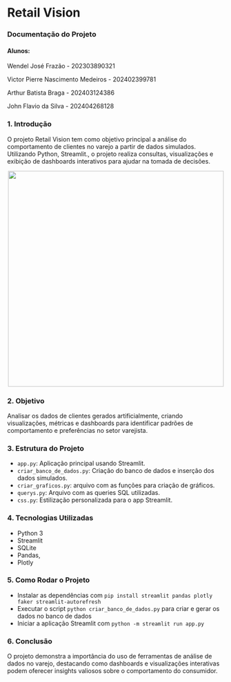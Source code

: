 # Retail Vision
### Documentação do Projeto

#### Alunos: 

Wendel José Frazão - 202303890321

Victor Pierre Nascimento Medeiros - 202402399781

Arthur Batista Braga - 202403124386

John Flavio da Silva - 202404268128

### 1. Introdução
O projeto Retail Vision tem como objetivo principal a análise do comportamento de clientes no varejo a partir de dados simulados. Utilizando Python, Streamlit., o projeto realiza consultas, visualizações e exibição de dashboards interativos para ajudar na tomada de decisões.

<p align='center'>
  <img width='500' src='dashboard.gif'>
</p>

### 2. Objetivo

Analisar os dados de clientes gerados artificialmente, criando visualizações, métricas e dashboards para identificar padrões de comportamento e preferências no setor varejista.

### 3. Estrutura do Projeto

- `app.py`: Aplicação principal usando Streamlit.
- `criar_banco_de_dados.py`: Criação do banco de dados e inserção dos dados simulados.
- `criar_graficos.py`: arquivo com as funções para criação de gráficos.
- `querys.py`: Arquivo com as queries SQL utilizadas.
- `css.py`: Estilização personalizada para o app Streamlit.

### 4. Tecnologias Utilizadas
- Python 3
- Streamlit
- SQLite
- Pandas, 
- Plotly

### 5. Como Rodar o Projeto 

- Instalar as dependências com `pip install streamlit pandas plotly faker streamlit-autorefresh`
- Executar o script `python criar_banco_de_dados.py` para criar e gerar os dados no banco de dados
- Iniciar a aplicação Streamlit com `python -m streamlit run app.py`

### 6. Conclusão
O projeto demonstra a importância do uso de ferramentas de análise de dados no varejo, destacando como dashboards e visualizações interativas podem oferecer insights valiosos sobre o comportamento do consumidor.


